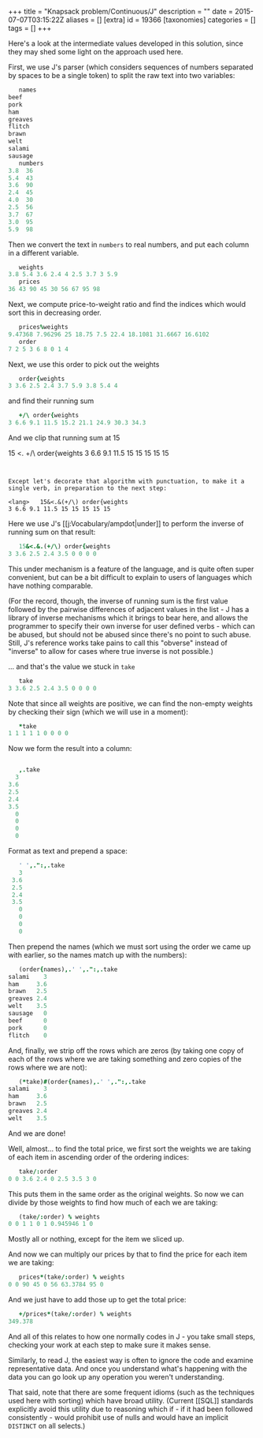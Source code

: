+++
title = "Knapsack problem/Continuous/J"
description = ""
date = 2015-07-07T03:15:22Z
aliases = []
[extra]
id = 19366
[taxonomies]
categories = []
tags = []
+++

Here's a look at the intermediate values developed in this solution, since they may shed some light on the approach used here.

First, we use J's parser (which considers sequences of numbers separated by spaces to be a single token) to split the raw text into two variables:


```J
   names
beef   
pork   
ham    
greaves
flitch 
brawn  
welt   
salami 
sausage
   numbers
3.8  36
5.4  43
3.6  90
2.4  45
4.0  30
2.5  56
3.7  67
3.0  95
5.9  98
```


Then we convert the text in <code>numbers</code> to real numbers, and put each column in a different variable.


```J
   weights
3.8 5.4 3.6 2.4 4 2.5 3.7 3 5.9
   prices
36 43 90 45 30 56 67 95 98
```


Next, we compute price-to-weight ratio and find the indices which would sort this in decreasing order.


```J
   prices%weights
9.47368 7.96296 25 18.75 7.5 22.4 18.1081 31.6667 16.6102
   order
7 2 5 3 6 8 0 1 4
```


Next, we use this order to pick out the weights


```J
   order{weights
3 3.6 2.5 2.4 3.7 5.9 3.8 5.4 4
```


and find their running sum


```J
   +/\ order{weights
3 6.6 9.1 11.5 15.2 21.1 24.9 30.3 34.3
```


And we clip that running sum at 15

<lang>   15 <. +/\ order{weights
3 6.6 9.1 11.5 15 15 15 15 15
```


Except let's decorate that algorithm with punctuation, to make it a single verb, in preparation to the next step:

<lang>   15&<.&(+/\) order{weights
3 6.6 9.1 11.5 15 15 15 15 15
```


Here we use J's [[j:Vocabulary/ampdot|under]] to perform the inverse of running sum on that result:


```J
   15&<.&.(+/\) order{weights
3 3.6 2.5 2.4 3.5 0 0 0 0
```


This under mechanism is a feature of the language, and is quite often super convenient, but can be a bit difficult to explain to users of languages which have nothing comparable. 

(For the record, though, the inverse of running sum is the first value followed by the pairwise differences of adjacent values in the list - J has a library of inverse mechanisms which it brings to bear here, and allows the programmer to specify their own inverse for user defined verbs - which can be abused, but should not be abused since there's no point to such abuse. Still, J's reference works take pains to call this "obverse" instead of "inverse" to allow for cases where true inverse is not possible.)

... and that's the value we stuck in <code>take</code>


```J
   take
3 3.6 2.5 2.4 3.5 0 0 0 0
```


Note that since all weights are positive, we can find the non-empty weights by checking their sign (which we will use in a moment):


```J
   *take
1 1 1 1 1 0 0 0 0
```


Now we form the result into a column:


```J

   ,.take
  3
3.6
2.5
2.4
3.5
  0
  0
  0
  0
```


Format as text and prepend a space:


```J
   ' ',.":,.take
   3
 3.6
 2.5
 2.4
 3.5
   0
   0
   0
   0
```


Then prepend the names (which we must sort using the order we came up with earlier, so the names match up with the numbers):


```J
   (order{names),.' ',.":,.take
salami    3
ham     3.6
brawn   2.5
greaves 2.4
welt    3.5
sausage   0
beef      0
pork      0
flitch    0
```


And, finally, we strip off the rows which are zeros (by taking one copy of each of the rows where we are taking something and zero copies of the rows where we are not):


```J
   (*take)#(order{names),.' ',.":,.take
salami    3
ham     3.6
brawn   2.5
greaves 2.4
welt    3.5
```


And we are done!

Well, almost... to find the total price, we first sort the weights we are taking of each item in ascending order of the ordering indices:


```J
   take/:order
0 0 3.6 2.4 0 2.5 3.5 3 0
```


This puts them in the same order as the original weights. So now we can divide by those weights to find how much of each we are taking:


```J
   (take/:order) % weights
0 0 1 1 0 1 0.945946 1 0
```


Mostly all or nothing, except for the item we sliced up.

And now we can multiply our prices by that to find the price for each item we are taking:


```J
   prices*(take/:order) % weights
0 0 90 45 0 56 63.3784 95 0
```


And we just have to add those up to get the total price:


```J
   +/prices*(take/:order) % weights
349.378
```


And all of this relates to how one normally codes in J - you take small steps, checking your work at each step to make sure it makes sense.

Similarly, to read J, the easiest way is often to ignore the code and examine representative data. And once you understand what's happening with the data you can go look up any operation you weren't understanding.

That said, note that there are some frequent idioms (such as the techniques used here with sorting) which have broad utility. (Current [[SQL]] standards explicitly avoid this utility due to reasoning which if - if it had been followed consistently - would prohibit use of nulls and would have an implicit <code>DISTINCT</code> on all selects.)
